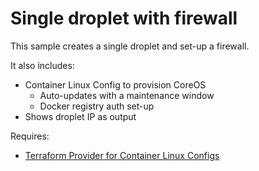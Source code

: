 # Single droplet with firewall

This sample creates a single droplet and set-up a firewall.

It also includes:

-   Container Linux Config to provision CoreOS
    -   Auto-updates with a maintenance window
    -   Docker registry auth set-up
-   Shows droplet IP as output

Requires:

-    [Terraform Provider for Container Linux Configs](https://github.com/coreos/terraform-provider-ct)
